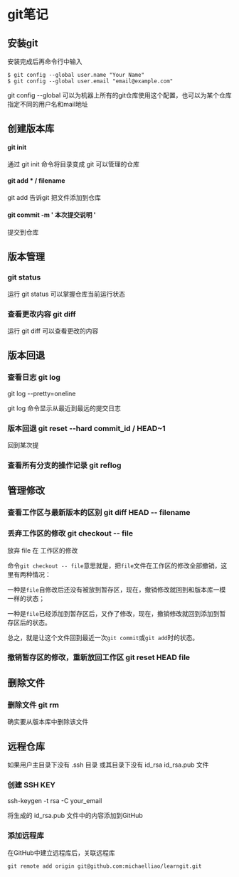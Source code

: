 # git笔记

## 安装git

安装完成后再命令行中输入

```
$ git config --global user.name "Your Name"
$ git config --global user.email "email@example.com"
```

git config --global	可以为机器上所有的git仓库使用这个配置，也可以为某个仓库指定不同的用户名和mail地址

## 创建版本库

#### git init

通过 git init 命令将目录变成 git 可以管理的仓库

#### git add * / filename

git add 告诉git 把文件添加到仓库

#### git commit -m ' 本次提交说明 '

提交到仓库

## 版本管理

### git  status

运行 git status  可以掌握仓库当前运行状态

### 查看更改内容	git diff

运行 git diff 可以查看更改的内容

## 版本回退

###  查看日志	git log 

git log --pretty=oneline 

git log 命令显示从最近到最远的提交日志

###  版本回退	git  reset  --hard  commit_id    / HEAD~1     

回到某次提

### 查看所有分支的操作记录	git	reflog

## 管理修改

### 查看工作区与最新版本的区别	git  diff  HEAD -- filename

### 丢弃工作区的修改	git  checkout   --   file 	

放弃  file 在  工作区的修改

命令`git checkout -- file`意思就是，把`file`文件在工作区的修改全部撤销，这里有两种情况：

一种是`file`自修改后还没有被放到暂存区，现在，撤销修改就回到和版本库一模一样的状态；

一种是`file`已经添加到暂存区后，又作了修改，现在，撤销修改就回到添加到暂存区后的状态。

总之，就是让这个文件回到最近一次`git commit`或`git add`时的状态。

### 撤销暂存区的修改，重新放回工作区	git 	reset	 HEAD	 file	

## 删除文件

### 删除文件 git	rm	

确实要从版本库中删除该文件

## 远程仓库

如果用户主目录下没有 .ssh 目录 或其目录下没有 id_rsa   id_rsa.pub  文件

### 创建 SSH KEY

ssh-keygen -t rsa -C  your_email

将生成的 id_rsa.pub  文件中的内容添加到GitHub

### 添加远程库

在GitHub中建立远程库后，关联远程库

```
git remote add origin git@github.com:michaelliao/learngit.git
```







